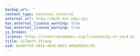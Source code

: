 ```yaml
---
backup_url: ''
content_type: external-resource
external_url: http://math.mit.edu/~gs/
has_external_licence_warning: true
has_external_license_warning: true
is_broken: ''
license: https://creativecommons.org/licenses/by-nc-sa/4.0/
title: Gilbert Strang
uid: be60ffe5-561b-4ee0-b631-668a9dd3cc93
---
```


